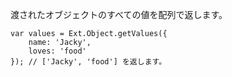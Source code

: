 渡されたオブジェクトのすべての値を配列で返します。

    var values = Ext.Object.getValues({
        name: 'Jacky',
        loves: 'food'
    }); // ['Jacky', 'food'] を返します。
